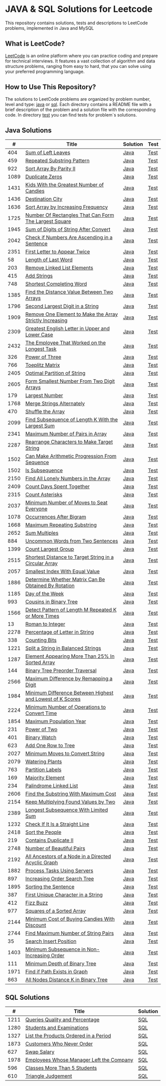 # JAVA & SQL Solutions for Leetcode

This repository contains solutions, tests and descriptions to LeetCode problems, implemented in Java and MySQL

## What is LeetCode?

[LeetCode](https://leetcode.com/) is an online platform where you can practice coding and prepare for technical interviews. It features a vast collection of algorithm and data structure problems, ranging from easy to hard, that you can solve using your preferred programming language.

## How to Use This Repository?

The solutions to LeetCode problems are organized by problem number, level and type: [java](https://github.com/SerhiiRyzhkov/leetcode/blob/master/src/main/java) or [sql](https://github.com/SerhiiRyzhkov/leetcode/blob/master/src/main/sql). Each directory contains a README file with a brief description of the problem and a solution file with the corresponding code. In directory [test](https://github.com/SerhiiRyzhkov/leetcode/blob/master/src/test/) you can find tests for problem`s solutions.


## Java Solutions

| #     | Title | Solution                                                                                     | Test                                                                                                      |
|-------| ----- |----------------------------------------------------------------------------------------------|-----------------------------------------------------------------------------------------------------------|
| 404   | [Sum of Left Leaves](https://leetcode.com/problems/sum-of-left-leaves/) | [Java](https://github.com/SerhiiRyzhkov/leetcode/blob/master/src/main/java/easy/Task_404)    | [Test](https://github.com/SerhiiRyzhkov/leetcode/blob/master/src/test/easy/Task_404/SolutionTest.java)    |
| 459   | [Repeated Substring Pattern](https://leetcode.com/problems/repeated-substring-pattern/) | [Java](https://github.com/SerhiiRyzhkov/leetcode/blob/master/src/main/java/easy/Task_459)    | [Test](https://github.com/SerhiiRyzhkov/leetcode/blob/master/src/test/easy/Task_459/SolutionTest.java)    | 
| 922   | [Sort Array By Parity II](https://leetcode.com/problems/sort-array-by-parity-ii/) | [Java](https://github.com/SerhiiRyzhkov/leetcode/blob/master/src/main/java/easy/Task_922)    | [Test](https://github.com/SerhiiRyzhkov/leetcode/blob/master/src/test/easy/Task_922/SolutionTest.java)    | 
| 1089  | [Duplicate Zeros](https://leetcode.com/problems/duplicate-zeros/) | [Java](https://github.com/SerhiiRyzhkov/leetcode/blob/master/src/main/java/easy/Task_1089)   | [Test](https://github.com/SerhiiRyzhkov/leetcode/blob/master/src/test/easy/Task_1089/SolutionTest.java)   | 
| 1431  | [Kids With the Greatest Number of Candies](https://leetcode.com/problems/kids-with-the-greatest-number-of-candies/) | [Java](https://github.com/SerhiiRyzhkov/leetcode/blob/master/src/main/java/easy/Task_1431)   | [Test](https://github.com/SerhiiRyzhkov/leetcode/blob/master/src/test/easy/Task_1431/SolutionTest.java)   | 
| 1436  | [Destination City](https://leetcode.com/problems/destination-city/) | [Java](https://github.com/SerhiiRyzhkov/leetcode/blob/master/src/main/java/easy/Task_1436)   | [Test](https://github.com/SerhiiRyzhkov/leetcode/blob/master/src/test/easy/Task_1436/SolutionTest.java)   | 
| 1636  | [Sort Array by Increasing Frequency](https://leetcode.com/problems/sort-array-by-increasing-frequency/) | [Java](https://github.com/SerhiiRyzhkov/leetcode/blob/master/src/main/java/easy/Task_1636)   | [Test](https://github.com/SerhiiRyzhkov/leetcode/blob/master/src/test/easy/Task_1636/SolutionTest.java)   | 
| 1725  | [Number Of Rectangles That Can Form The Largest Square](https://leetcode.com/problems/number-of-rectangles-that-can-form-the-largest-square/) | [Java](https://github.com/SerhiiRyzhkov/leetcode/blob/master/src/main/java/easy/Task_1725)   | [Test](https://github.com/SerhiiRyzhkov/leetcode/blob/master/src/test/easy/Task_1725/SolutionTest.java)   | 
| 1945  | [Sum of Digits of String After Convert](https://leetcode.com/problems/sum-of-digits-of-string-after-convert/) | [Java](https://github.com/SerhiiRyzhkov/leetcode/blob/master/src/main/java/easy/Task_1945)   | [Test](https://github.com/SerhiiRyzhkov/leetcode/blob/master/src/test/easy/Task_1945/SolutionTest.java)   | 
| 2042  | [Check if Numbers Are Ascending in a Sentence](https://leetcode.com/problems/check-if-numbers-are-ascending-in-a-sentence/) | [Java](https://github.com/SerhiiRyzhkov/leetcode/blob/master/src/main/java/easy/Task_2042)   | [Test](https://github.com/SerhiiRyzhkov/leetcode/blob/master/src/test/easy/Task_2042/SolutionTest.java)   | 
| 2351  | [First Letter to Appear Twice](https://leetcode.com/problems/first-letter-to-appear-twice/) | [Java](https://github.com/SerhiiRyzhkov/leetcode/blob/master/src/main/java/easy/Task_2351)   | [Test](https://github.com/SerhiiRyzhkov/leetcode/blob/master/src/test/easy/Task_2351/SolutionTest.java)   |
| 58    | [Length of Last Word](https://leetcode.com/problems/length-of-last-word/) | [Java](https://github.com/SerhiiRyzhkov/leetcode/blob/master/src/main/java/easy/Task_58)     | [Test](https://github.com/SerhiiRyzhkov/leetcode/blob/master/src/test/easy/Task_58/SolutionTest.java)     | 
| 203   | [Remove Linked List Elements](https://leetcode.com/problems/remove-linked-list-elements/) | [Java](https://github.com/SerhiiRyzhkov/leetcode/blob/master/src/main/java/easy/Task_203)    | [Test](https://github.com/SerhiiRyzhkov/leetcode/blob/master/src/test/easy/Task_203/SolutionTest.java)    | 
| 415   | [Add Strings](https://leetcode.com/problems/add-strings/) | [Java](https://github.com/SerhiiRyzhkov/leetcode/blob/master/src/main/java/easy/Task_415)    | [Test](https://github.com/SerhiiRyzhkov/leetcode/blob/master/src/test/easy/Task_415/SolutionTest.java)    | 
| 748   | [Shortest Completing Word](https://leetcode.com/problems/shortest-completing-word/) | [Java](https://github.com/SerhiiRyzhkov/leetcode/blob/master/src/main/java/easy/Task_748)    | [Test](https://github.com/SerhiiRyzhkov/leetcode/blob/master/src/test/easy/Task_748/SolutionTest.java)    | 
| 1385  | [Find the Distance Value Between Two Arrays](https://leetcode.com/problems/find-the-distance-value-between-two-arrays/) | [Java](https://github.com/SerhiiRyzhkov/leetcode/blob/master/src/main/java/easy/Task_1385)   | [Test](https://github.com/SerhiiRyzhkov/leetcode/blob/master/src/test/easy/Task_1385/SolutionTest.java)   | 
| 1796  | [Second Largest Digit in a String](https://leetcode.com/problems/second-largest-digit-in-a-string/) | [Java](https://github.com/SerhiiRyzhkov/leetcode/blob/master/src/main/java/easy/Task_1796)   | [Test](https://github.com/SerhiiRyzhkov/leetcode/blob/master/src/test/easy/Task_1796/SolutionTest.java)   | 
| 1909  | [Remove One Element to Make the Array Strictly Increasing](https://leetcode.com/problems/remove-one-element-to-make-the-array-strictly-increasing/) | [Java](https://github.com/SerhiiRyzhkov/leetcode/blob/master/src/main/java/easy/Task_1909)   | [Test](https://github.com/SerhiiRyzhkov/leetcode/blob/master/src/test/easy/Task_1909/SolutionTest.java)   |
| 2309  | [Greatest English Letter in Upper and Lower Case](https://leetcode.com/problems/greatest-english-letter-in-upper-and-lower-case/) | [Java](https://github.com/SerhiiRyzhkov/leetcode/blob/master/src/main/java/easy/Task_2309)   | [Test](https://github.com/SerhiiRyzhkov/leetcode/blob/master/src/test/easy/Task_2309/SolutionTest.java)   |
| 2432  | [The Employee That Worked on the Longest Task](https://leetcode.com/problems/the-employee-that-worked-on-the-longest-task/) | [Java](https://github.com/SerhiiRyzhkov/leetcode/blob/master/src/main/java/easy/Task_2432)   | [Test](https://github.com/SerhiiRyzhkov/leetcode/blob/master/src/test/easy/Task_2432/SolutionTest.java)   |
| 326   | [Power of Three](https://leetcode.com/problems/power-of-three/) | [Java](https://github.com/SerhiiRyzhkov/leetcode/blob/master/src/main/java/easy/Task_326)    | [Test](https://github.com/SerhiiRyzhkov/leetcode/blob/master/src/test/easy/Task_326/SolutionTest.java)    |
| 766   | [Toeplitz Matrix](https://leetcode.com/problems/power-of-three/) | [Java](https://github.com/SerhiiRyzhkov/leetcode/blob/master/src/main/java/easy/Task_766)    | [Test](https://github.com/SerhiiRyzhkov/leetcode/blob/master/src/test/easy/Task_766/SolutionTest.java)    |
| 2405  | [Optimal Partition of String](https://leetcode.com/problems/optimal-partition-of-string/) | [Java](https://github.com/SerhiiRyzhkov/leetcode/blob/master/src/main/java/medium/Task_2405) | [Test](https://github.com/SerhiiRyzhkov/leetcode/blob/master/src/test/medium/Task_2405/SolutionTest.java) |
| 2605  | [Form Smallest Number From Two Digit Arrays](https://leetcode.com/problems/form-smallest-number-from-two-digit-arrays/) | [Java](https://github.com/SerhiiRyzhkov/leetcode/blob/master/src/main/java/easy/Task_2605)   | [Test](https://github.com/SerhiiRyzhkov/leetcode/blob/master/src/test/easy/Task_2605/SolutionTest.java)   |
| 179   | [Largest Number](https://leetcode.com/problems/largest-number//) | [Java](https://github.com/SerhiiRyzhkov/leetcode/blob/master/src/main/java/medium/Task_179)  | [Test](https://github.com/SerhiiRyzhkov/leetcode/blob/master/src/test/medium/Task_179/SolutionTest.java)  |
| 1768  | [Merge Strings Alternately](https://leetcode.com/problems/merge-strings-alternately/) | [Java](https://github.com/SerhiiRyzhkov/leetcode/blob/master/src/main/java/easy/Task_1768)   | [Test](https://github.com/SerhiiRyzhkov/leetcode/blob/master/src/test/easy/Task_1768/SolutionTest.java)   |
| 470   | [Shuffle the Array](https://leetcode.com/problems/shuffle-the-array/) | [Java](https://github.com/SerhiiRyzhkov/leetcode/blob/master/src/main/java/easy/Task_470)    | [Test](https://github.com/SerhiiRyzhkov/leetcode/blob/master/src/test/easy/Task_470/SolutionTest.java)    |
| 2099  | [Find Subsequence of Length K With the Largest Sum](https://leetcode.com/problems/find-subsequence-of-length-k-with-the-largest-sum/) | [Java](https://github.com/SerhiiRyzhkov/leetcode/blob/master/src/main/java/easy/Task_2099)   | [Test](https://github.com/SerhiiRyzhkov/leetcode/blob/master/src/test/easy/Task_2099/SolutionTest.java)   |
| 2341  | [Maximum Number of Pairs in Array](https://leetcode.com/problems/maximum-number-of-pairs-in-array/) | [Java](https://github.com/SerhiiRyzhkov/leetcode/blob/master/src/main/java/easy/Task_2341)   | [Test](https://github.com/SerhiiRyzhkov/leetcode/blob/master/src/test/easy/Task_2341/SolutionTest.java)   |
| 2287  | [Rearrange Characters to Make Target String](https://leetcode.com/problems/rearrange-characters-to-make-target-string/) | [Java](https://github.com/SerhiiRyzhkov/leetcode/blob/master/src/main/java/easy/Task_2287)   | [Test](https://github.com/SerhiiRyzhkov/leetcode/blob/master/src/test/easy/Task_2287/SolutionTest.java)   |
| 1502  | [Can Make Arithmetic Progression From Sequence](https://leetcode.com/problems/can-make-arithmetic-progression-from-sequence/) | [Java](https://github.com/SerhiiRyzhkov/leetcode/blob/master/src/main/java/easy/Task_1502)   | [Test](https://github.com/SerhiiRyzhkov/leetcode/blob/master/src/test/easy/Task_1502/SolutionTest.java)   |
| 1502  | [Is Subsequence](https://leetcode.com/problems/is-subsequence/) | [Java](https://github.com/SerhiiRyzhkov/leetcode/blob/master/src/main/java/easy/Task_392)    | [Test](https://github.com/SerhiiRyzhkov/leetcode/blob/master/src/test/easy/Task_392/SolutionTest.java)    |
| 2150  | [Find All Lonely Numbers in the Array](https://leetcode.com/problems/find-all-lonely-numbers-in-the-array/) | [Java](https://github.com/SerhiiRyzhkov/leetcode/blob/master/src/main/java/medium/Task_2150) | [Test](https://github.com/SerhiiRyzhkov/leetcode/blob/master/src/test/medium/Task_2150/SolutionTest.java) |
| 2409  | [Count Days Spent Together](https://leetcode.com/problems/count-days-spent-together/) | [Java](https://github.com/SerhiiRyzhkov/leetcode/blob/master/src/main/java/easy.Task_2409)   | [Test](https://github.com/SerhiiRyzhkov/leetcode/blob/master/src/test/easy.Task_2409/SolutionTest.java)   |
| 2315  | [Count Asterisks](https://leetcode.com/problems/count-asterisks/) | [Java](https://github.com/SerhiiRyzhkov/leetcode/blob/master/src/main/java/easy.Task_2315)   | [Test](https://github.com/SerhiiRyzhkov/leetcode/blob/master/src/test/easy.Task_2315/SolutionTest.java)   |
| 2037  | [Minimum Number of Moves to Seat Everyone](https://leetcode.com/problems/minimum-number-of-moves-to-seat-everyone/) | [Java](https://github.com/SerhiiRyzhkov/leetcode/blob/master/src/main/java/easy.Task_2037)   | [Test](https://github.com/SerhiiRyzhkov/leetcode/blob/master/src/test/easy.Task_2037/SolutionTest.java)   |
| 1078  | [Occurrences After Bigram](https://leetcode.com/problems/occurrences-after-bigram/) | [Java](https://github.com/SerhiiRyzhkov/leetcode/blob/master/src/main/java/easy.Task_1078)   | [Test](https://github.com/SerhiiRyzhkov/leetcode/blob/master/src/test/easy.Task_1078/SolutionTest.java)   |
| 1668  | [Maximum Repeating Substring](https://leetcode.com/problems/maximum-repeating-substring/) | [Java](https://github.com/SerhiiRyzhkov/leetcode/blob/master/src/main/java/easy.Task_1668)   | [Test](https://github.com/SerhiiRyzhkov/leetcode/blob/master/src/test/easy.Task_1668/SolutionTest.java)   |
| 2652  | [Sum Multiples](https://leetcode.com/problems/sum-multiples/) | [Java](https://github.com/SerhiiRyzhkov/leetcode/blob/master/src/main/java/easy.Task_2652)   | [Test](https://github.com/SerhiiRyzhkov/leetcode/blob/master/src/test/easy.Task_2652/SolutionTest.java)   |
| 884   | [Uncommon Words from Two Sentences](https://leetcode.com/problems/uncommon-words-from-two-sentences/) | [Java](https://github.com/SerhiiRyzhkov/leetcode/blob/master/src/main/java/easy.Task_884)    | [Test](https://github.com/SerhiiRyzhkov/leetcode/blob/master/src/test/easy.Task_884/SolutionTest.java)    |
| 1399  | [Count Largest Group](https://leetcode.com/problems/count-largest-group/) | [Java](https://github.com/SerhiiRyzhkov/leetcode/blob/master/src/main/java/easy.Task_1399)   | [Test](https://github.com/SerhiiRyzhkov/leetcode/blob/master/src/test/easy.Task_1399/SolutionTest.java)   |
| 2515  | [Shortest Distance to Target String in a Circular Array](https://leetcode.com/problems/shortest-distance-to-target-string-in-a-circular-array/) | [Java](https://github.com/SerhiiRyzhkov/leetcode/blob/master/src/main/java/easy.Task_2515)   | [Test](https://github.com/SerhiiRyzhkov/leetcode/blob/master/src/test/easy.Task_2515/SolutionTest.java)   |
| 2057  | [Smallest Index With Equal Value](https://leetcode.com/problems/smallest-index-with-equal-value/) | [Java](https://github.com/SerhiiRyzhkov/leetcode/blob/master/src/main/java/easy.Task_2057)   | [Test](https://github.com/SerhiiRyzhkov/leetcode/blob/master/src/test/easy.Task_2057/SolutionTest.java)   |
| 1886  | [Determine Whether Matrix Can Be Obtained By Rotation](https://leetcode.com/problems/determine-whether-matrix-can-be-obtained-by-rotation/) | [Java](https://github.com/SerhiiRyzhkov/leetcode/blob/master/src/main/java/easy.Task_1886)   | [Test](https://github.com/SerhiiRyzhkov/leetcode/blob/master/src/test/easy.Task_1886/SolutionTest.java)   |
| 1185  | [Day of the Week](https://leetcode.com/problems/day-of-the-week/) | [Java](https://github.com/SerhiiRyzhkov/leetcode/blob/master/src/main/java/easy.Task_1185)   | [Test](https://github.com/SerhiiRyzhkov/leetcode/blob/master/src/test/easy.Task_1185/SolutionTest.java)   |
| 993   | [Cousins in Binary Tree](https://leetcode.com/problems/cousins-in-binary-tree/) | [Java](https://github.com/SerhiiRyzhkov/leetcode/blob/master/src/main/java/easy.Task_993)    | [Test](https://github.com/SerhiiRyzhkov/leetcode/blob/master/src/test/easy.Task_993/SolutionTest.java)    |
| 1566  | [Detect Pattern of Length M Repeated K or More Times](https://leetcode.com/problems/detect-pattern-of-length-m-repeated-k-or-more-times/) | [Java](https://github.com/SerhiiRyzhkov/leetcode/blob/master/src/main/java/easy.Task_1566)   | [Test](https://github.com/SerhiiRyzhkov/leetcode/blob/master/src/test/easy.Task_1566/SolutionTest.java)   |
| 13    | [Roman to Integer](https://leetcode.com/problems/roman-to-integer/) | [Java](https://github.com/SerhiiRyzhkov/leetcode/blob/master/src/main/java/easy.Task_13)     | [Test](https://github.com/SerhiiRyzhkov/leetcode/blob/master/src/test/easy.Task_13/SolutionTest.java)     |
| 2278  | [Percentage of Letter in String](https://leetcode.com/problems/percentage-of-letter-in-string/) | [Java](https://github.com/SerhiiRyzhkov/leetcode/blob/master/src/main/java/easy.Task_2278)   | [Test](https://github.com/SerhiiRyzhkov/leetcode/blob/master/src/test/easy.Task_2278/SolutionTest.java)   |
| 338   | [Counting Bits](https://leetcode.com/problems/counting-bits/) | [Java](https://github.com/SerhiiRyzhkov/leetcode/blob/master/src/main/java/easy.Task_338)    | [Test](https://github.com/SerhiiRyzhkov/leetcode/blob/master/src/test/easy.Task_338/SolutionTest.java)    |
| 1221  | [Split a String in Balanced Strings](https://leetcode.com/problems/split-a-string-in-balanced-strings/) | [Java](https://github.com/SerhiiRyzhkov/leetcode/blob/master/src/main/java/easy.Task_1221)   | [Test](https://github.com/SerhiiRyzhkov/leetcode/blob/master/src/test/easy.Task_1221/SolutionTest.java)   |
| 1287  | [Element Appearing More Than 25% In Sorted Array](https://leetcode.com/problems/element-appearing-more-than-25-in-sorted-array/) | [Java](https://github.com/SerhiiRyzhkov/leetcode/blob/master/src/main/java/easy.Task_1287)   | [Test](https://github.com/SerhiiRyzhkov/leetcode/blob/master/src/test/easy.Task_1287/SolutionTest.java)   |
| 144   | [Binary Tree Preorder Traversal](https://leetcode.com/problems/binary-tree-preorder-traversal/) | [Java](https://github.com/SerhiiRyzhkov/leetcode/blob/master/src/main/java/easy.Task_144)    | [Test](https://github.com/SerhiiRyzhkov/leetcode/blob/master/src/test/easy.Task_144/SolutionTest.java)    |
| 2566  | [Maximum Difference by Remapping a Digit](https://leetcode.com/problems/maximum-difference-by-remapping-a-digit/) | [Java](https://github.com/SerhiiRyzhkov/leetcode/blob/master/src/main/java/easy.Task_2566)   | [Test](https://github.com/SerhiiRyzhkov/leetcode/blob/master/src/test/easy.Task_2566/SolutionTest.java)   |
| 1984  | [Minimum Difference Between Highest and Lowest of K Scores](https://leetcode.com/problems/minimum-difference-between-highest-and-lowest-of-k-scores/) | [Java](https://github.com/SerhiiRyzhkov/leetcode/blob/master/src/main/java/easy.Task_1984)   | [Test](https://github.com/SerhiiRyzhkov/leetcode/blob/master/src/test/easy.Task_1984/SolutionTest.java)   |
| 2224  | [Minimum Number of Operations to Convert Time](https://leetcode.com/problems/minimum-number-of-operations-to-convert-time/) | [Java](https://github.com/SerhiiRyzhkov/leetcode/blob/master/src/main/java/easy.Task_2224)   | [Test](https://github.com/SerhiiRyzhkov/leetcode/blob/master/src/test/easy.Task_2224/SolutionTest.java)   |
| 1854  | [Maximum Population Year](https://leetcode.com/problems/maximum-population-year/) | [Java](https://github.com/SerhiiRyzhkov/leetcode/blob/master/src/main/java/easy.Task_1854)   | [Test](https://github.com/SerhiiRyzhkov/leetcode/blob/master/src/test/easy.Task_1854/SolutionTest.java)   |
| 231   | [Power of Two](https://leetcode.com/problems/power-of-two/) | [Java](https://github.com/SerhiiRyzhkov/leetcode/blob/master/src/main/java/easy.Task_231)    | [Test](https://github.com/SerhiiRyzhkov/leetcode/blob/master/src/test/easy.Task_231/SolutionTest.java)    |
| 401   | [Binary Watch](https://leetcode.com/problems/binary-watch/) | [Java](https://github.com/SerhiiRyzhkov/leetcode/blob/master/src/main/java/easy.Task_401)    | [Test](https://github.com/SerhiiRyzhkov/leetcode/blob/master/src/test/easy.Task_401/SolutionTest.java)    |
| 623   | [Add One Row to Tree](https://leetcode.com/problems/add-one-row-to-tree/) | [Java](https://github.com/SerhiiRyzhkov/leetcode/blob/master/src/main/java/medium.Task_623)  | [Test](https://github.com/SerhiiRyzhkov/leetcode/blob/master/src/test/medium.Task_623/SolutionTest.java)  |
| 2027  | [Minimum Moves to Convert String](https://leetcode.com/problems/minimum-moves-to-convert-string/) | [Java](https://github.com/SerhiiRyzhkov/leetcode/blob/master/src/main/java/easy.Task_2027)   | [Test](https://github.com/SerhiiRyzhkov/leetcode/blob/master/src/test/easy.Task_2027/SolutionTest.java)   |
| 2079  | [Watering Plants](https://leetcode.com/problems/watering-plants/) | [Java](https://github.com/SerhiiRyzhkov/leetcode/blob/master/src/main/java/medium.Task_2079) | [Test](https://github.com/SerhiiRyzhkov/leetcode/blob/master/src/test/medium.Task_2079/SolutionTest.java) |
| 763   | [Partition Labels](https://leetcode.com/problems/partition-labels/) | [Java](https://github.com/SerhiiRyzhkov/leetcode/blob/master/src/main/java/medium.Task_763)  | [Test](https://github.com/SerhiiRyzhkov/leetcode/blob/master/src/test/medium.Task_763/SolutionTest.java)  |
| 169   | [Majority Element](https://leetcode.com/problems/majority-element/) | [Java](https://github.com/SerhiiRyzhkov/leetcode/blob/master/src/main/java/easy.Task_169)    | [Test](https://github.com/SerhiiRyzhkov/leetcode/blob/master/src/test/easy.Task_169/SolutionTest.java)    |
| 234   | [Palindrome Linked List](https://leetcode.com/problems/palindrome-linked-list/) | [Java](https://github.com/SerhiiRyzhkov/leetcode/blob/master/src/main/java/easy.Task_234)    | [Test](https://github.com/SerhiiRyzhkov/leetcode/blob/master/src/test/easy.Task_234/SolutionTest.java)    |
| 2606  | [Find the Substring With Maximum Cost](https://leetcode.com/problems/find-the-substring-with-maximum-cost/) | [Java](https://github.com/SerhiiRyzhkov/leetcode/blob/master/src/main/java/medium.Task_2606) | [Test](https://github.com/SerhiiRyzhkov/leetcode/blob/master/src/test/medium.Task_2606/SolutionTest.java) |
| 2154  | [Keep Multiplying Found Values by Two](https://leetcode.com/problems/keep-multiplying-found-values-by-two/description/) | [Java](https://github.com/SerhiiRyzhkov/leetcode/blob/master/src/main/java/easy.Task_2606)   | [Test](https://github.com/SerhiiRyzhkov/leetcode/blob/master/src/test/easy.Task_2154/SolutionTest.java)   |
| 2389  | [Longest Subsequence With Limited Sum](https://leetcode.com/problems/longest-subsequence-with-limited-sum/) | [Java](https://github.com/SerhiiRyzhkov/leetcode/blob/master/src/main/java/easy.Task_2389)   | [Test](https://github.com/SerhiiRyzhkov/leetcode/blob/master/src/test/easy.Task_2389/SolutionTest.java)   |
| 1232  | [Check If It Is a Straight Line](https://leetcode.com/problems/check-if-it-is-a-straight-line/) | [Java](https://github.com/SerhiiRyzhkov/leetcode/blob/master/src/main/java/easy.Task_1232)   | [Test](https://github.com/SerhiiRyzhkov/leetcode/blob/master/src/test/easy.Task_1232/SolutionTest.java)   |
| 2418  | [Sort the People](https://leetcode.com/problems/sort-the-people/) | [Java](https://github.com/SerhiiRyzhkov/leetcode/blob/master/src/main/java/easy.Task_2418)   | [Test](https://github.com/SerhiiRyzhkov/leetcode/blob/master/src/test/easy.Task_2418/SolutionTest.java)   |
| 219   | [Contains Duplicate II](https://leetcode.com/problems/contains-duplicate-ii/) | [Java](https://github.com/SerhiiRyzhkov/leetcode/blob/master/src/main/java/easy.Task_219)    | [Test](https://github.com/SerhiiRyzhkov/leetcode/blob/master/src/test/easy.Task_219/SolutionTest.java)    |
| 2748  | [Number of Beautiful Pairs](https://leetcode.com/problems/number-of-beautiful-pairs/) | [Java](https://github.com/SerhiiRyzhkov/leetcode/blob/master/src/main/java/easy.Task_2748)   | [Test](https://github.com/SerhiiRyzhkov/leetcode/blob/master/src/test/easy.Task_2748/SolutionTest.java)   |
| 2192  | [All Ancestors of a Node in a Directed Acyclic Graph](https://leetcode.com/problems/all-ancestors-of-a-node-in-a-directed-acyclic-graph/) | [Java](https://github.com/SerhiiRyzhkov/leetcode/blob/master/src/main/java/medium.Task_2192) | [Test](https://github.com/SerhiiRyzhkov/leetcode/blob/master/src/test/medium.Task_2192/SolutionTest.java) |
| 1882  | [Process Tasks Using Servers](https://leetcode.com/problems/process-tasks-using-servers/description/) | [Java](https://github.com/SerhiiRyzhkov/leetcode/blob/master/src/main/java/medium.Task_1882) | [Test](https://github.com/SerhiiRyzhkov/leetcode/blob/master/src/test/medium.Task_1882/SolutionTest.java) |
| 897   | [Increasing Order Search Tree](https://leetcode.com/problems/increasing-order-search-tree/) | [Java](https://github.com/SerhiiRyzhkov/leetcode/blob/master/src/main/java/easy.Task_897)    | [Test](https://github.com/SerhiiRyzhkov/leetcode/blob/master/src/test/easy.Task_897/SolutionTest.java)    |
| 1895  | [Sorting the Sentence](https://leetcode.com/problems/sorting-the-sentence/) | [Java](https://github.com/SerhiiRyzhkov/leetcode/blob/master/src/main/java/easy.Task_1895)   | [Test](https://github.com/SerhiiRyzhkov/leetcode/blob/master/src/test/easy.Task_1895/SolutionTest.java)   |
| 387   | [First Unique Character in a String](https://leetcode.com/problems/first-unique-character-in-a-string/) | [Java](https://github.com/SerhiiRyzhkov/leetcode/blob/master/src/main/java/easy.Task_387)    | [Test](https://github.com/SerhiiRyzhkov/leetcode/blob/master/src/test/easy.Task_387/SolutionTest.java)    |
| 412   | [Fizz Buzz](https://leetcode.com/problems/fizz-buzz/) | [Java](https://github.com/SerhiiRyzhkov/leetcode/blob/master/src/main/java/easy.Task_412)    | [Test](https://github.com/SerhiiRyzhkov/leetcode/blob/master/src/test/easy.Task_412/SolutionTest.java)    |
| 977   | [Squares of a Sorted Array](https://leetcode.com/problems/squares-of-a-sorted-array/) | [Java](https://github.com/SerhiiRyzhkov/leetcode/blob/master/src/main/java/easy.Task_977)    | [Test](https://github.com/SerhiiRyzhkov/leetcode/blob/master/src/test/easy.Task_977/SolutionTest.java)    |
| 2144  | [Minimum Cost of Buying Candies With Discount](https://leetcode.com/problems/minimum-cost-of-buying-candies-with-discount/) | [Java](https://github.com/SerhiiRyzhkov/leetcode/blob/master/src/main/java/easy.Task_2144)   | [Test](https://github.com/SerhiiRyzhkov/leetcode/blob/master/src/test/easy.Task_2144/SolutionTest.java)   |
| 2744  | [Find Maximum Number of String Pairs](https://leetcode.com/problems/find-maximum-number-of-string-pairs/) | [Java](https://github.com/SerhiiRyzhkov/leetcode/blob/master/src/main/java/easy.Task_2744)   | [Test](https://github.com/SerhiiRyzhkov/leetcode/blob/master/src/test/easy.Task_2744/SolutionTest.java)   |
| 35    | [Search Insert Position](https://leetcode.com/problems/search-insert-position/) | [Java](https://github.com/SerhiiRyzhkov/leetcode/blob/master/src/main/java/easy.Task_35)     | [Test](https://github.com/SerhiiRyzhkov/leetcode/blob/master/src/test/easy.Task_35/SolutionTest.java)      |
| 1403  | [Minimum Subsequence in Non-Increasing Order](https://leetcode.com/problems/minimum-subsequence-in-non-increasing-order/) | [Java](https://github.com/SerhiiRyzhkov/leetcode/blob/master/src/main/java/easy.Task_1403)     | [Test](https://github.com/SerhiiRyzhkov/leetcode/blob/master/src/test/easy.Task_1403/SolutionTest.java)      |
| 111   | [Minimum Depth of Binary Tree](https://leetcode.com/problems/minimum-depth-of-binary-tree/) | [Java](https://github.com/SerhiiRyzhkov/leetcode/blob/master/src/main/java/easy.Task_111)     | [Test](https://github.com/SerhiiRyzhkov/leetcode/blob/master/src/test/easy.Task_111/SolutionTest.java)      
| 1971  | [Find if Path Exists in Graph](https://leetcode.com/problems/find-if-path-exists-in-graph/) | [Java](https://github.com/SerhiiRyzhkov/leetcode/blob/master/src/main/java/easy.Task_1971)     | [Test](https://github.com/SerhiiRyzhkov/leetcode/blob/master/src/test/easy.Task_1971/SolutionTest.java)      |
| 863   | [All Nodes Distance K in Binary Tree](https://leetcode.com/problems/all-nodes-distance-k-in-binary-tree/) | [Java](https://github.com/SerhiiRyzhkov/leetcode/blob/master/src/main/java/medium.Task_863)     | [Test](https://github.com/SerhiiRyzhkov/leetcode/blob/master/src/test/medium.Task_863/SolutionTest.java)      |


## SQL Solutions

| #    | Title | Solution                                                                                 |
|------| ----- |------------------------------------------------------------------------------------------|
| 1211 | [Queries Quality and Percentage](https://leetcode.com/problems/queries-quality-and-percentage/) | [SQL](https://github.com/SerhiiRyzhkov/leetcode/blob/master/src/main/sql/easy/Task_1211) |
| 1280 | [Students and Examinations](https://leetcode.com/problems/students-and-examinations/) | [SQL](https://github.com/SerhiiRyzhkov/leetcode/blob/master/src/main/sql/easy/Task_1280) |
| 1327 | [List the Products Ordered in a Period](https://leetcode.com/problems/list-the-products-ordered-in-a-period/) | [SQL](https://github.com/SerhiiRyzhkov/leetcode/blob/master/src/main/sql/easy/Task_1327) |
| 1873 | [Customers Who Never Order](https://leetcode.com/problems/customers-who-never-order/) | [SQL](https://github.com/SerhiiRyzhkov/leetcode/blob/master/src/main/sql/easy/Task_1873) |
| 627  | [Swap Salary](https://leetcode.com/problems/swap-salary/) | [SQL](https://github.com/SerhiiRyzhkov/leetcode/blob/master/src/main/sql/easy/Task_627)  |
| 1978 | [Employees Whose Manager Left the Company](https://leetcode.com/problems/employees-whose-manager-left-the-company/) | [SQL](https://github.com/SerhiiRyzhkov/leetcode/blob/master/src/main/sql/easy/Task_1978) |
| 596  | [Classes More Than 5 Students](https://leetcode.com/problems/classes-more-than-5-students/) | [SQL](https://github.com/SerhiiRyzhkov/leetcode/blob/master/src/main/sql/easy/Task_596) |
| 610  | [Triangle Judgement](https://leetcode.com/problems/triangle-judgement/) | [SQL](https://github.com/SerhiiRyzhkov/leetcode/blob/master/src/main/sql/easy/Task_610) |
